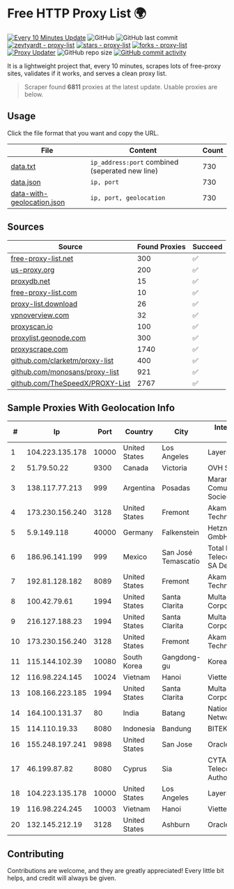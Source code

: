 
# Free HTTP Proxy List 🌍

[![Every 10 Minutes Update](https://github.com/mertguvencli/http-proxy-list/actions/workflows/main.yml/badge.svg?branch=main)](https://github.com/mertguvencli/http-proxy-list/actions/workflows/main.yml)
![GitHub](https://img.shields.io/github/license/mertguvencli/http-proxy-list)
![GitHub last commit](https://img.shields.io/github/last-commit/mertguvencli/http-proxy-list)
[![zevtyardt - proxy-list](https://img.shields.io/static/v1?label=zevtyardt&message=proxy-list&color=blue&logo=github)](https://github.com/zevtyardt/proxy-list "Go to GitHub repo")
[![stars - proxy-list](https://img.shields.io/github/stars/zevtyardt/proxy-list?style=social)](https://github.com/zevtyardt/proxy-list)
[![forks - proxy-list](https://img.shields.io/github/forks/zevtyardt/proxy-list?style=social)](https://github.com/zevtyardt/proxy-list)
[![Proxy Updater](https://github.com/zevtyardt/proxy-list/workflows/Proxy%20Updater/badge.svg)](https://github.com/zevtyardt/proxy-list/actions?query=workflow:"Proxy+Updater")
![GitHub repo size](https://img.shields.io/github/repo-size/zevtyardt/proxy-list)
[![GitHub commit activity](https://img.shields.io/github/commit-activity/m/zevtyardt/proxy-list?logo=commits)](https://github.com/zevtyardt/proxy-list/commits/main)

It is a lightweight project that, every 10 minutes, scrapes lots of free-proxy sites, validates if it works, and serves a clean proxy list.

> Scraper found **6811** proxies at the latest update. Usable proxies are below.

## Usage

Click the file format that you want and copy the URL.

|File|Content|Count|
|----|-------|-----|
|[data.txt](https://raw.githubusercontent.com/mertguvencli/http-proxy-list/main/proxy-list/data.txt)|`ip_address:port` combined (seperated new line)|730|
|[data.json](https://raw.githubusercontent.com/mertguvencli/http-proxy-list/main/proxy-list/data.json)|`ip, port`|730|
|[data-with-geolocation.json](https://raw.githubusercontent.com/mertguvencli/http-proxy-list/main/proxy-list/data-with-geolocation.json)|`ip, port, geolocation`|730|

## Sources

|Source|Found Proxies|Succeed|
|------|-------------|-------|
|[free-proxy-list.net](https://free-proxy-list.net)|300|✅|
|[us-proxy.org](https://www.us-proxy.org)|200|✅|
|[proxydb.net](http://proxydb.net)|15|✅|
|[free-proxy-list.com](https://free-proxy-list.com/?page=&port=&type%5B%5D=http&type%5B%5D=https&up_time=0&search=Search)|10|✅|
|[proxy-list.download](https://www.proxy-list.download/HTTP)|26|✅|
|[vpnoverview.com](https://vpnoverview.com/privacy/anonymous-browsing/free-proxy-servers)|32|✅|
|[proxyscan.io](https://www.proxyscan.io)|100|✅|
|[proxylist.geonode.com](https://proxylist.geonode.com/api/proxy-list?limit=300&page=1&sort_by=lastChecked&sort_type=desc&protocols=http,https)|300|✅|
|[proxyscrape.com](https://api.proxyscrape.com/v2/?request=displayproxies&protocol=http&timeout=10000&country=all&ssl=all&anonymity=all)|1740|✅|
|[github.com/clarketm/proxy-list](https://raw.githubusercontent.com/clarketm/proxy-list/master/proxy-list-raw.txt)|400|✅|
|[github.com/monosans/proxy-list](https://raw.githubusercontent.com/monosans/proxy-list/main/proxies/http.txt)|921|✅|
|[github.com/TheSpeedX/PROXY-List](https://raw.githubusercontent.com/TheSpeedX/PROXY-List/master/http.txt)|2767|✅|


## Sample Proxies With Geolocation Info

|#|Ip|Port|Country|City|Internet Service Provider|
|-|--|----|-------|----|-------------------------|
|1|104.223.135.178|10000|United States|Los Angeles|LayerHost|
|2|51.79.50.22|9300|Canada|Victoria|OVH SAS|
|3|138.117.77.213|999|Argentina|Posadas|Marandu Comunicaciones Sociedad Del Estado|
|4|173.230.156.240|3128|United States|Fremont|Akamai Technologies, Inc.|
|5|5.9.149.118|40000|Germany|Falkenstein|Hetzner Online GmbH|
|6|186.96.141.199|999|Mexico|San José Temascatío|Total Play Telecomunicaciones SA De CV|
|7|192.81.128.182|8089|United States|Fremont|Akamai Technologies, Inc.|
|8|100.42.79.61|1994|United States|Santa Clarita|Multacom Corporation|
|9|216.127.188.23|1994|United States|Santa Clarita|Multacom Corporation|
|10|173.230.156.240|3128|United States|Fremont|Akamai Technologies, Inc.|
|11|115.144.102.39|10080|South Korea|Gangdong-gu|Korea Telecom|
|12|116.98.224.145|10024|Vietnam|Hanoi|Viettel Corporation|
|13|108.166.223.185|1994|United States|Santa Clarita|Multacom Corporation|
|14|164.100.131.37|80|India|Batang|National Knowledge Network|
|15|114.110.19.33|8080|Indonesia|Bandung|BITEK|
|16|155.248.197.241|9898|United States|San Jose|Oracle Corporation|
|17|46.199.87.82|8080|Cyprus|Sia|CYTANET - Cyprus Telecommunications Authority|
|18|104.223.135.178|10000|United States|Los Angeles|LayerHost|
|19|116.98.224.245|10003|Vietnam|Hanoi|Viettel Corporation|
|20|132.145.212.19|3128|United States|Ashburn|Oracle Corporation|



## Contributing

Contributions are welcome, and they are greatly appreciated! Every
little bit helps, and credit will always be given.

